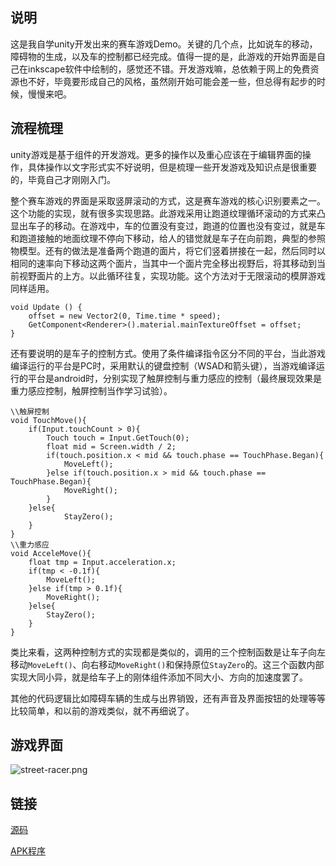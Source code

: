 ## 说明
这是我自学unity开发出来的赛车游戏Demo。关键的几个点，比如说车的移动，障碍物的生成，以及车的控制都已经完成。值得一提的是，此游戏的开始界面是自己在inkscape软件中绘制的，感觉还不错。开发游戏嘛，总依赖于网上的免费资源也不好，毕竟要形成自己的风格，虽然刚开始可能会差一些，但总得有起步的时候，慢慢来吧。

## 流程梳理
unity游戏是基于组件的开发游戏。更多的操作以及重心应该在于编辑界面的操作，具体操作以文字形式实不好说明，但是梳理一些开发游戏及知识点是很重要的，毕竟自己才刚刚入门。

整个赛车游戏的界面是采取竖屏滚动的方式，这是赛车游戏的核心识别要素之一。这个功能的实现，就有很多实现思路。此游戏采用让跑道纹理循环滚动的方式来凸显出车子的移动。在游戏中，车的位置没有变过，跑道的位置也没有变过，就是车和跑道接触的地面纹理不停向下移动，给人的错觉就是车子在向前跑，典型的参照物模型。还有的做法是准备两个跑道的面片，将它们竖着拼接在一起，然后同时以相同的速率向下移动这两个面片，当其中一个面片完全移出视野后，将其移动到当前视野面片的上方。以此循环往复，实现功能。这个方法对于无限滚动的模屏游戏同样适用。
```
void Update () {
    offset = new Vector2(0, Time.time * speed);
    GetComponent<Renderer>().material.mainTextureOffset = offset;
}
```
还有要说明的是车子的控制方式。使用了条件编译指令区分不同的平台，当此游戏编译运行的平台是PC时，采用默认的键盘控制（WSAD和箭头键），当游戏编译运行的平台是android时，分别实现了触屏控制与重力感应的控制（最终展现效果是重力感应控制，触屏控制当作学习试验）。
```
\\触屏控制
void TouchMove(){
    if(Input.touchCount > 0){
        Touch touch = Input.GetTouch(0);
        float mid = Screen.width / 2;
        if(touch.position.x < mid && touch.phase == TouchPhase.Began){
            MoveLeft();
        }else if(touch.position.x > mid && touch.phase == TouchPhase.Began){
            MoveRight();
        }
    }else{
            StayZero();
    }
}
\\重力感应
void AcceleMove(){
    float tmp = Input.acceleration.x;
    if(tmp < -0.1f){
        MoveLeft();
    }else if(tmp > 0.1f){
        MoveRight();
    }else{
        StayZero();
    }
}
```
类比来看，这两种控制方式的实现都是类似的，调用的三个控制函数是让车子向左移动`MoveLeft()`、向右移动`MoveRight()`和保持原位`StayZero`的。这三个函数内部实现大同小异，就是给车子上的刚体组件添加不同大小、方向的加速度罢了。

其他的代码逻辑比如障碍车辆的生成与出界销毁，还有声音及界面按钮的处理等等比较简单，和以前的游戏类似，就不再细说了。
## 游戏界面
![street-racer.png][1]

## 链接

[源码][2]

[APK程序][3]


  [1]: http://www.chunqiuyiyu.com/usr/uploads/2016/10/3061972532.png
  [2]: http://www.chunqiuyiyu.com/usr/uploads/2016/10/2771199280.unitypackage
  [3]: http://pan.baidu.com/s/1i5jqS3V